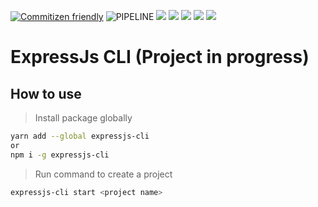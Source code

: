 [![Commitizen friendly](https://img.shields.io/badge/commitizen-friendly-brightgreen.svg)](http://commitizen.github.io/cz-cli/)
![PIPELINE](https://github.com/vitordelfino/expressjs-cli/workflows/PIPELINE/badge.svg?branch=master&event=push)
![](https://img.shields.io/github/last-commit/vitordelfino/expressjs-cli/master)
![](https://img.shields.io/github/issues/vitordelfino/expressjs-cli/master)
![](https://img.shields.io/npm/dt/expressjs-cli)
![](https://img.shields.io/npm/v/expressjs-cli)
![](https://img.shields.io/github/package-json/keywords/vitordelfino/expressjs-cli)

# ExpressJs CLI (Project in progress)

## How to use

> Install package globally

```bash
yarn add --global expressjs-cli
or
npm i -g expressjs-cli
```

> Run command to create a project

```bash
expressjs-cli start <project name>
```
